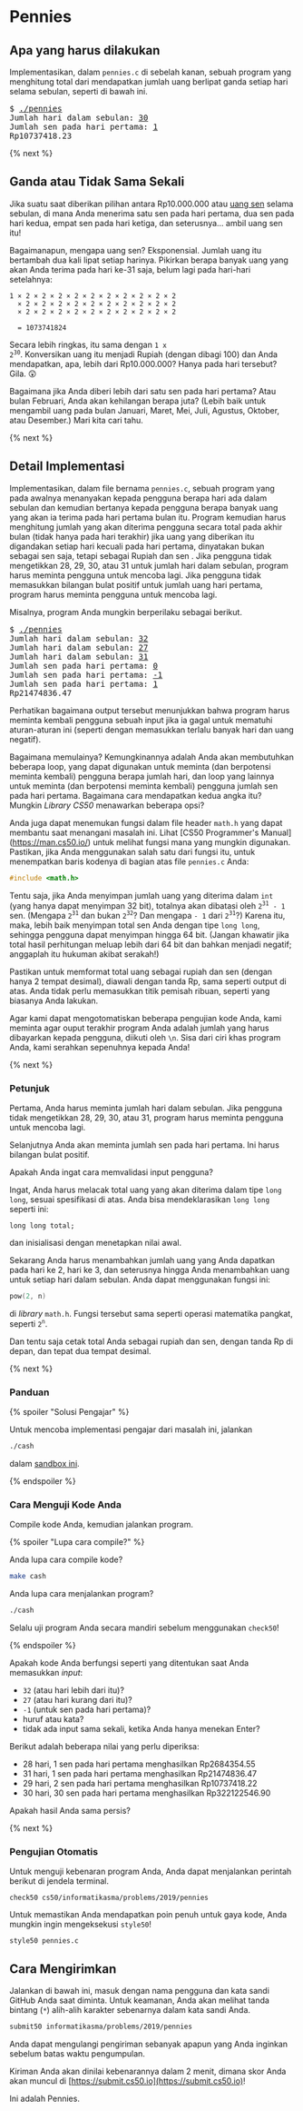 # Pennies

## Apa yang harus dilakukan

Implementasikan, dalam `pennies.c` di sebelah kanan, sebuah program yang menghitung total dari mendapatkan jumlah uang berlipat ganda setiap hari selama sebulan, seperti di bawah ini.

<pre>
$ <u>./pennies</u>
Jumlah hari dalam sebulan: <u>30</u>
Jumlah sen pada hari pertama: <u>1</u>
Rp10737418.23
</pre>

{% next %}

## Ganda atau Tidak Sama Sekali

Jika suatu saat diberikan pilihan antara Rp10.000.000 atau [uang sen](https://id.wikipedia.org/wiki/Sen_(mata_uang)) selama sebulan, di mana Anda menerima satu sen pada hari pertama, dua sen pada hari kedua, empat sen pada hari ketiga, dan seterusnya… ambil uang sen itu!

Bagaimanapun, mengapa uang sen? Eksponensial. Jumlah uang itu bertambah dua kali lipat setiap harinya. Pikirkan berapa banyak uang yang akan Anda terima pada hari ke-31 saja, belum lagi pada hari-hari setelahnya:

```
1 × 2 × 2 × 2 × 2 × 2 × 2 × 2 × 2 × 2 × 2
  × 2 × 2 × 2 × 2 × 2 × 2 × 2 × 2 × 2 × 2
  × 2 × 2 × 2 × 2 × 2 × 2 × 2 × 2 × 2 × 2

  = 1073741824
```

Secara lebih ringkas, itu sama dengan <code>1 x 2<sup>30</sup></code>. Konversikan uang itu menjadi Rupiah (dengan dibagi 100) dan Anda mendapatkan, apa, lebih dari Rp10.000.000? Hanya pada hari tersebut? Gila. 😲

Bagaimana jika Anda diberi lebih dari satu sen pada hari pertama? Atau bulan Februari, Anda akan kehilangan berapa juta? (Lebih baik untuk mengambil uang pada bulan Januari, Maret, Mei, Juli, Agustus, Oktober, atau Desember.) Mari kita cari tahu.

{% next %}

## Detail Implementasi

Implementasikan, dalam file bernama `pennies.c`, sebuah program yang pada awalnya menanyakan kepada pengguna berapa hari ada dalam sebulan dan kemudian bertanya kepada pengguna berapa banyak uang yang akan ia terima pada hari pertama bulan itu. Program kemudian harus menghitung jumlah yang akan diterima pengguna secara total pada akhir bulan (tidak hanya pada hari terakhir) jika uang yang diberikan itu digandakan setiap hari kecuali pada hari pertama, dinyatakan bukan sebagai sen saja, tetapi sebagai Rupiah dan sen . Jika pengguna tidak mengetikkan 28, 29, 30, atau 31 untuk jumlah hari dalam sebulan, program harus meminta pengguna untuk mencoba lagi. Jika pengguna tidak memasukkan bilangan bulat positif untuk jumlah uang hari pertama, program harus meminta pengguna untuk mencoba lagi.

Misalnya, program Anda mungkin berperilaku sebagai berikut.

<pre>
$ <u>./pennies</u>
Jumlah hari dalam sebulan: <u>32</u>
Jumlah hari dalam sebulan: <u>27</u>
Jumlah hari dalam sebulan: <u>31</u>
Jumlah sen pada hari pertama: <u>0</u>
Jumlah sen pada hari pertama: <u>-1</u>
Jumlah sen pada hari pertama: <u>1</u>
Rp21474836.47
</pre>

Perhatikan bagaimana output tersebut menunjukkan bahwa program harus meminta kembali pengguna sebuah input jika ia gagal untuk mematuhi aturan-aturan ini (seperti dengan memasukkan terlalu banyak hari dan uang negatif).

Bagaimana memulainya? Kemungkinannya adalah Anda akan membutuhkan beberapa loop, yang dapat digunakan untuk meminta (dan berpotensi meminta kembali) pengguna berapa jumlah hari, dan loop yang lainnya untuk meminta (dan berpotensi meminta kembali) pengguna jumlah sen pada hari pertama. Bagaimana cara mendapatkan kedua angka itu? Mungkin *Library CS50* menawarkan beberapa opsi?

Anda juga dapat menemukan fungsi dalam file header `math.h` yang dapat membantu saat menangani masalah ini. Lihat [CS50 Programmer's Manual] (https://man.cs50.io/) untuk melihat fungsi mana yang mungkin digunakan. Pastikan, jika Anda menggunakan salah satu dari fungsi itu, untuk menempatkan baris kodenya di bagian atas file `pennies.c` Anda:

```c
#include <math.h>
```

Tentu saja, jika Anda menyimpan jumlah uang yang diterima dalam `int` (yang hanya dapat menyimpan 32 bit), totalnya akan dibatasi oleh `2`<sup>`31`</sup>` - 1` sen. (Mengapa `2`<sup>`31`</sup> dan bukan `2`<sup>`32`</sup>? Dan mengapa `- 1` dari `2`<sup>`31`</sup>?) Karena itu, maka, lebih baik menyimpan total sen Anda dengan tipe `long long`, sehingga pengguna dapat menyimpan hingga 64 bit. (Jangan khawatir jika total hasil perhitungan meluap lebih dari 64 bit dan bahkan menjadi negatif; anggaplah itu hukuman akibat serakah!)

Pastikan untuk memformat total uang sebagai rupiah dan sen (dengan hanya 2 tempat desimal), diawali dengan tanda Rp, sama seperti output di atas. Anda tidak perlu memasukkan titik pemisah ribuan, seperti yang biasanya Anda lakukan.

Agar kami dapat mengotomatiskan beberapa pengujian kode Anda, kami meminta agar ouput terakhir program Anda adalah jumlah yang harus dibayarkan kepada pengguna, diikuti oleh `\n`. Sisa dari ciri khas program Anda, kami serahkan sepenuhnya kepada Anda!

{% next %}

### Petunjuk

Pertama, Anda harus meminta jumlah hari dalam sebulan. Jika pengguna tidak mengetikkan 28, 29, 30, atau 31, program harus meminta pengguna untuk mencoba lagi.

Selanjutnya Anda akan meminta jumlah sen pada hari pertama. Ini harus bilangan bulat positif.

Apakah Anda ingat cara memvalidasi input pengguna?

Ingat, Anda harus melacak total uang yang akan diterima dalam tipe `long long`, sesuai spesifikasi di atas. Anda bisa mendeklarasikan `long long` seperti ini:

```
long long total;
```

dan inisialisasi dengan menetapkan nilai awal.

Sekarang Anda harus menambahkan jumlah uang yang Anda dapatkan pada hari ke 2, hari ke 3, dan seterusnya hingga Anda menambahkan uang untuk setiap hari dalam sebulan. Anda dapat menggunakan fungsi ini:

```c
pow(2, n)
```

di *library* `math.h`. Fungsi tersebut sama seperti operasi matematika pangkat, seperti `2`<sup>`n`</sup>.

Dan tentu saja cetak total Anda sebagai rupiah dan sen, dengan tanda Rp di depan, dan tepat dua tempat desimal.

{% next %}

### Panduan

<!-- {% video https://www.youtube.com/watch?v=gm3_NTIo-VA %} -->

{% spoiler "Solusi Pengajar" %}

Untuk mencoba implementasi pengajar dari masalah ini, jalankan

```bash
./cash
```

dalam [sandbox ini](http://bit.ly/2o86JOt).

{% endspoiler %}

### Cara Menguji Kode Anda

Compile kode Anda, kemudian jalankan program.

{% spoiler "Lupa cara compile?" %}

Anda lupa cara compile kode?

```bash
make cash
```

Anda lupa cara menjalankan program?

```bash
./cash
```

Selalu uji program Anda secara mandiri sebelum menggunakan `check50`!

{% endspoiler %}

Apakah kode Anda berfungsi seperti yang ditentukan saat Anda memasukkan *input*:

* `32` (atau hari lebih dari itu)?
* `27` (atau hari kurang dari itu)?
* `-1` (untuk sen pada hari pertama)?
* huruf atau kata?
* tidak ada input sama sekali, ketika Anda hanya menekan Enter?

Berikut adalah beberapa nilai yang perlu diperiksa:

* 28 hari, 1 sen pada hari pertama menghasilkan Rp2684354.55
* 31 hari, 1 sen pada hari pertama menghasilkan Rp21474836.47
* 29 hari, 2 sen pada hari pertama menghasilkan Rp10737418.22
* 30 hari, 30 sen pada hari pertama menghasilkan Rp322122546.90

Apakah hasil Anda sama persis?

{% next %}

### Pengujian Otomatis

Untuk menguji kebenaran program Anda, Anda dapat menjalankan perintah berikut di jendela terminal.

```
check50 cs50/informatikasma/problems/2019/pennies
```

Untuk memastikan Anda mendapatkan poin penuh untuk gaya kode, Anda mungkin ingin mengeksekusi `style50`!

```
style50 pennies.c
```

## Cara Mengirimkan

Jalankan di bawah ini, masuk dengan nama pengguna dan kata sandi GitHub Anda saat diminta. Untuk keamanan, Anda akan melihat tanda bintang (`*`) alih-alih karakter sebenarnya dalam kata sandi Anda.

```bash
submit50 informatikasma/problems/2019/pennies
```

Anda dapat mengulangi pengiriman sebanyak apapun yang Anda inginkan sebelum batas waktu pengumpulan.

Kiriman Anda akan dinilai kebenarannya dalam 2 menit, dimana skor Anda akan muncul di [https://submit.cs50.io](https://submit.cs50.io)!

Ini adalah Pennies.
